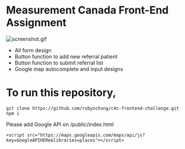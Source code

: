 
# Measurement Canada Front-End Assignment

![screenshot.gif](https://github.com/robynchung/c4c-frontend-challenge/blob/master/screenshot.gif?raw=true)

- All form design
- Button function to add new referral patient
- Button function to submit referral list
- Google map autocomplete and input designs

# To run this repository,
    git clone https://github.com/robynchung/c4c-frontend-challenge.git
    npm i 
    


Please add Google API on /public/index.html

    <script src="https://maps.googleapis.com/maps/api/js?key=GoogleAPIHERe&libraries=places"></script>
